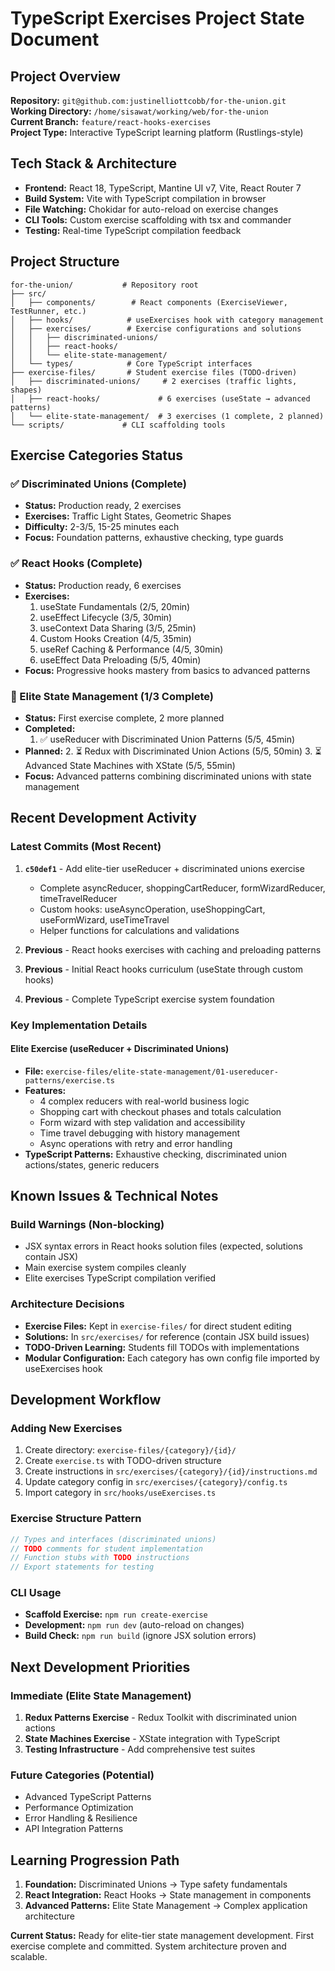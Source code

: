 # TypeScript Exercises Project State Document

## Project Overview
**Repository:** `git@github.com:justinelliottcobb/for-the-union.git`  
**Working Directory:** `/home/sisawat/working/web/for-the-union`  
**Current Branch:** `feature/react-hooks-exercises`  
**Project Type:** Interactive TypeScript learning platform (Rustlings-style)

## Tech Stack & Architecture
- **Frontend:** React 18, TypeScript, Mantine UI v7, Vite, React Router 7
- **Build System:** Vite with TypeScript compilation in browser
- **File Watching:** Chokidar for auto-reload on exercise changes
- **CLI Tools:** Custom exercise scaffolding with tsx and commander
- **Testing:** Real-time TypeScript compilation feedback

## Project Structure
```
for-the-union/           # Repository root
├── src/
│   ├── components/        # React components (ExerciseViewer, TestRunner, etc.)
│   ├── hooks/            # useExercises hook with category management
│   ├── exercises/        # Exercise configurations and solutions
│   │   ├── discriminated-unions/
│   │   ├── react-hooks/
│   │   └── elite-state-management/
│   └── types/            # Core TypeScript interfaces
├── exercise-files/       # Student exercise files (TODO-driven)
│   ├── discriminated-unions/     # 2 exercises (traffic lights, shapes)
│   ├── react-hooks/             # 6 exercises (useState → advanced patterns)
│   └── elite-state-management/  # 3 exercises (1 complete, 2 planned)
└── scripts/             # CLI scaffolding tools
```

## Exercise Categories Status

### ✅ Discriminated Unions (Complete)
- **Status:** Production ready, 2 exercises
- **Exercises:** Traffic Light States, Geometric Shapes
- **Difficulty:** 2-3/5, 15-25 minutes each
- **Focus:** Foundation patterns, exhaustive checking, type guards

### ✅ React Hooks (Complete)
- **Status:** Production ready, 6 exercises
- **Exercises:** 
  1. useState Fundamentals (2/5, 20min)
  2. useEffect Lifecycle (3/5, 30min) 
  3. useContext Data Sharing (3/5, 25min)
  4. Custom Hooks Creation (4/5, 35min)
  5. useRef Caching & Performance (4/5, 30min)
  6. useEffect Data Preloading (5/5, 40min)
- **Focus:** Progressive hooks mastery from basics to advanced patterns

### 🚧 Elite State Management (1/3 Complete)
- **Status:** First exercise complete, 2 more planned
- **Completed:**
  1. ✅ useReducer with Discriminated Union Patterns (5/5, 45min)
- **Planned:**
  2. ⏳ Redux with Discriminated Union Actions (5/5, 50min)
  3. ⏳ Advanced State Machines with XState (5/5, 55min)
- **Focus:** Advanced patterns combining discriminated unions with state management

## Recent Development Activity

### Latest Commits (Most Recent)
1. **`c50def1`** - Add elite-tier useReducer + discriminated unions exercise
   - Complete asyncReducer, shoppingCartReducer, formWizardReducer, timeTravelReducer
   - Custom hooks: useAsyncOperation, useShoppingCart, useFormWizard, useTimeTravel
   - Helper functions for calculations and validations

2. **Previous** - React hooks exercises with caching and preloading patterns
3. **Previous** - Initial React hooks curriculum (useState through custom hooks)
4. **Previous** - Complete TypeScript exercise system foundation

### Key Implementation Details

#### Elite Exercise (useReducer + Discriminated Unions)
- **File:** `exercise-files/elite-state-management/01-usereducer-patterns/exercise.ts`
- **Features:**
  - 4 complex reducers with real-world business logic
  - Shopping cart with checkout phases and totals calculation
  - Form wizard with step validation and accessibility
  - Time travel debugging with history management
  - Async operations with retry and error handling
- **TypeScript Patterns:** Exhaustive checking, discriminated union actions/states, generic reducers

## Known Issues & Technical Notes

### Build Warnings (Non-blocking)
- JSX syntax errors in React hooks solution files (expected, solutions contain JSX)
- Main exercise system compiles cleanly
- Elite exercises TypeScript compilation verified

### Architecture Decisions
- **Exercise Files:** Kept in `exercise-files/` for direct student editing
- **Solutions:** In `src/exercises/` for reference (contain JSX build issues)
- **TODO-Driven Learning:** Students fill TODOs with implementations
- **Modular Configuration:** Each category has own config file imported by useExercises hook

## Development Workflow

### Adding New Exercises
1. Create directory: `exercise-files/{category}/{id}/`
2. Create `exercise.ts` with TODO-driven structure
3. Create instructions in `src/exercises/{category}/{id}/instructions.md`
4. Update category config in `src/exercises/{category}/config.ts`
5. Import category in `src/hooks/useExercises.ts`

### Exercise Structure Pattern
```typescript
// Types and interfaces (discriminated unions)
// TODO comments for student implementation
// Function stubs with TODO instructions
// Export statements for testing
```

### CLI Usage
- **Scaffold Exercise:** `npm run create-exercise`
- **Development:** `npm run dev` (auto-reload on changes)
- **Build Check:** `npm run build` (ignore JSX solution errors)

## Next Development Priorities

### Immediate (Elite State Management)
1. **Redux Patterns Exercise** - Redux Toolkit with discriminated union actions
2. **State Machines Exercise** - XState integration with TypeScript
3. **Testing Infrastructure** - Add comprehensive test suites

### Future Categories (Potential)
- Advanced TypeScript Patterns
- Performance Optimization
- Error Handling & Resilience
- API Integration Patterns

## Learning Progression Path
1. **Foundation:** Discriminated Unions → Type safety fundamentals
2. **React Integration:** React Hooks → State management in components  
3. **Advanced Patterns:** Elite State Management → Complex application architecture

**Current Status:** Ready for elite-tier state management development. First exercise complete and committed. System architecture proven and scalable.